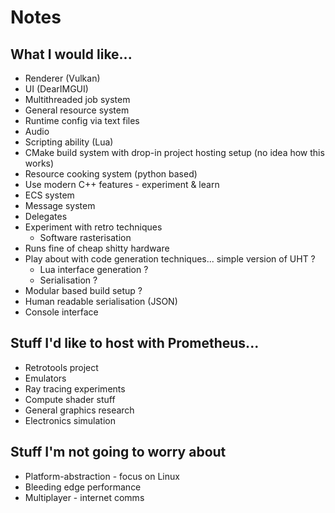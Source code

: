 # Notes

## What I would like...

* Renderer (Vulkan)
* UI (DearIMGUI)
* Multithreaded job system
* General resource system
* Runtime config via text files
* Audio
* Scripting ability (Lua)
* CMake build system with drop-in project hosting setup (no idea how this works)
* Resource cooking system (python based)
* Use modern C++ features - experiment & learn
* ECS system
* Message system
* Delegates
* Experiment with retro techniques
    * Software rasterisation
* Runs fine of cheap shitty hardware
* Play about with code generation techniques... simple version of UHT ?
    * Lua interface generation ?
    * Serialisation ?
* Modular based build setup ?
* Human readable serialisation (JSON)
* Console interface

## Stuff I'd like to host with Prometheus...

* Retrotools project
* Emulators
* Ray tracing experiments
* Compute shader stuff
* General graphics research
* Electronics simulation

## Stuff I'm not going to worry about

* Platform-abstraction - focus on Linux
* Bleeding edge performance
* Multiplayer - internet comms
